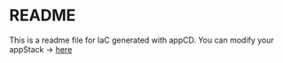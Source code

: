 # README
This is a readme file for IaC generated with appCD.
You can modify your appStack -> [here](http://cloud.stackgen.com/appstacks/09cb8f2b-621f-4e42-a0de-b175efb4411f)
